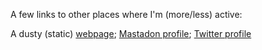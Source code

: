 A few links to other places where I'm (more/less) active:

A dusty (static) [webpage](http://is-here.com); [Mastadon profile](https://mastodon.social/@jochie); [Twitter profile](https://twitter.com/jochie)
